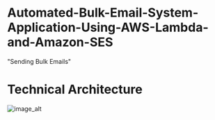 # Automated-Bulk-Email-System-Application-Using-AWS-Lambda-and-Amazon-SES

"Sending Bulk Emails"

# Technical Architecture

![image_alt]()
